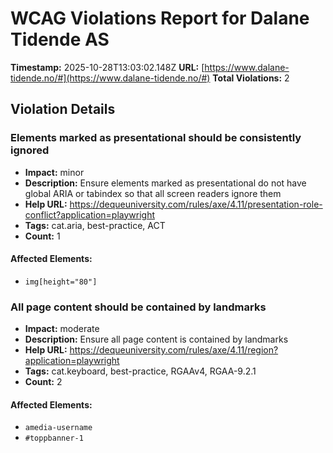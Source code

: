 # WCAG Violations Report for Dalane Tidende AS

**Timestamp:** 2025-10-28T13:03:02.148Z
**URL:** [https://www.dalane-tidende.no/#](https://www.dalane-tidende.no/#)
**Total Violations:** 2

## Violation Details

### Elements marked as presentational should be consistently ignored

- **Impact:** minor
- **Description:** Ensure elements marked as presentational do not have global ARIA or tabindex so that all screen readers ignore them
- **Help URL:** https://dequeuniversity.com/rules/axe/4.11/presentation-role-conflict?application=playwright
- **Tags:** cat.aria, best-practice, ACT
- **Count:** 1

#### Affected Elements:

- `img[height="80"]`

### All page content should be contained by landmarks

- **Impact:** moderate
- **Description:** Ensure all page content is contained by landmarks
- **Help URL:** https://dequeuniversity.com/rules/axe/4.11/region?application=playwright
- **Tags:** cat.keyboard, best-practice, RGAAv4, RGAA-9.2.1
- **Count:** 2

#### Affected Elements:

- `amedia-username`
- `#toppbanner-1`
